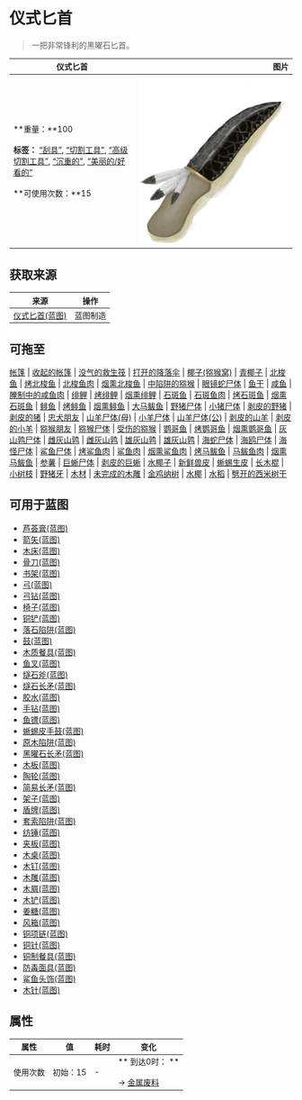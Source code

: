 # 仪式匕首  
> 一把非常锋利的黑曜石匕首。  
  
  仪式匕首  |   图片   
 ----  |  ----:   
 **重量：**100<br><br>**标签：**	[“刮具”](tag_Scraper.md), [“切割工具”](tag_Cutter.md), [“高级切割工具”](tag_CutterAdv.md), [“沉重的”](tag_Heavy.md), [“美丽的/好看的”](tag_Pretty.md)<br><br>**可使用次数：**15  |  <img decoding="async" src="Sprite/Ceremonial Dagger.png" href="a.md" style="max-width:300px;max-height:300px;">   
  
## 获取来源  
来源  |  操作  
----  |  ----  
[仪式匕首(蓝图)](Bp_CeremonialDagger.md)  |  蓝图制造  
## 可拖至  
[帐篷](TentDeployed.md) | [收起的帐篷](TentPacked.md) | [没气的救生筏](LifeRaftDeflated.md) | [打开的降落伞](ParachuteDeployed.md) | [椰子(猕猴窝)](Coconut.md) | [青椰子](CoconutHusked.md) | [北梭鱼](Bonefish.md) | [烤北梭鱼](BonefishCooked.md) | [北梭鱼肉](BonefishMeat.md) | [烟熏北梭鱼](BonefishSmoked.md) | [中陷阱的猕猴](CageTrapMacaque.md) | [眼镜蛇尸体](CobraDead.md) | [鱼干](FishDried.md) | [咸鱼](FishSalted.md) | [腌制中的咸鱼肉](FishSaltedDrying.md) | [绯鲤](Goatfish.md) | [烤绯鲤](GoatfishCooked.md) | [烟熏绯鲤](GoatfishSmoked.md) | [石斑鱼](Grouper.md) | [石斑鱼肉](GrouperMeat.md) | [烤石斑鱼](GrouperMeatCooked.md) | [烟熏石斑鱼](GrouperMeatSmoked.md) | [鲱鱼](Herring.md) | [烤鲱鱼](HerringCooked.md) | [烟熏鲱鱼](HerringSmoked.md) | [大马鲅鱼](KingThreadfin.md) | [野猪尸体](BoarCarcass.md) | [小猪尸体](BoarCarcassPiglet.md) | [剥皮的野猪](BoarSkinned.md) | [剥皮的猪](BoarSkinnedPiglet.md) | [忠犬朋友](DogFriend.md) | [山羊尸体(母)](GoatCarcassFemale.md) | [小羊尸体](GoatCarcassKid.md) | [山羊尸体(公)](GoatCarcassMale.md) | [剥皮的山羊](GoatSkinned.md) | [剥皮的小羊](GoatSkinnedKid.md) | [猕猴朋友](MacaqueFriend.md) | [猕猴尸体](MacaqueCarcass.md) | [受伤的猕猴](MacaqueWounded.md) | [鹦哥鱼](ParrotFish.md) | [烤鹦哥鱼](ParrotFishCooked.md) | [烟熏鹦哥鱼](ParrotFishSmoked.md) | [灰山鹑尸体](PartridgeDead.md) | [雌灰山鹑](PartridgeFemaleEnclosure.md) | [雌灰山鹑](PartridgeFemaleLive.md) | [雄灰山鹑](PartridgeMaleEnclosure.md) | [雄灰山鹑](PartridgeMaleLive.md) | [海蛇尸体](SeaKraitDead.md) | [海鸥尸体](SeagullDead.md) | [海怪尸体](SeahoundCarcass.md) | [鲨鱼尸体](SharkCarcass.md) | [烤鲨鱼肉](SharkCooked.md) | [鲨鱼肉](SharkMeat.md) | [烟熏鲨鱼肉](SharkSmoked.md) | [烤马鲅鱼](ThreadfinCooked.md) | [马鲅鱼肉](ThreadfinMeat.md) | [烟熏马鲅鱼](ThreadfinSmoked.md) | [参薯](Yam.md) | [巨蜥尸体](MonitorCarcass.md) | [剥皮的巨蜥](MonitorSkinned.md) | [水椰子](NipaFruit.md) | [新鲜兽皮](SkinFresh.md) | [蜥蜴生皮](SkinFreshReptile.md) | [长木棍](StickLong.md) | [小树枝](Sticks.md) | [野猪牙](Tusk.md) | [木材](Wood.md) | [未完成的木雕](WoodCarving_Unfinished.md) | [金鸡纳树](CinchonaTree.md) | [水椰](NipaPalm.md) | [水稻](RicePlant.md) | [劈开的西米树干](SagoSplitLog.md)  
## 可用于蓝图  
- [芦荟膏(蓝图)](Bp_AloeGel.md)  
- [箭矢(蓝图)](Bp_Arrow.md)  
- [木床(蓝图)](Bp_BedWooden.md)  
- [骨刀(蓝图)](Bp_BoneKnife.md)  
- [书架(蓝图)](Bp_Bookshelf.md)  
- [弓(蓝图)](Bp_Bow.md)  
- [弓钻(蓝图)](Bp_BowDrill.md)  
- [椅子(蓝图)](Bp_Chair.md)  
- [铜铲(蓝图)](Bp_CopperShovel.md)  
- [落石陷阱(蓝图)](Bp_DeadfallTrap.md)  
- [鼓(蓝图)](Bp_Drum.md)  
- [木质餐具(蓝图)](Bp_EatingUtensilsWooden.md)  
- [鱼叉(蓝图)](Bp_FishingSpear.md)  
- [燧石斧(蓝图)](Bp_FlintAxe.md)  
- [燧石长矛(蓝图)](Bp_FlintSpear.md)  
- [胶水(蓝图)](Bp_Glue.md)  
- [手钻(蓝图)](Bp_HandDrill.md)  
- [鱼镖(蓝图)](Bp_Harpoon.md)  
- [蜥蜴皮手鼓(蓝图)](Bp_LizardDrum.md)  
- [原木陷阱(蓝图)](Bp_LogTrap.md)  
- [黑曜石长矛(蓝图)](Bp_ObsidianSpear.md)  
- [木板(蓝图)](Bp_Planks.md)  
- [陶轮(蓝图)](Bp_PotteryWheel.md)  
- [简易长矛(蓝图)](Bp_RusticSpear.md)  
- [架子(蓝图)](Bp_Shelf.md)  
- [盾牌(蓝图)](Bp_Shield.md)  
- [套索陷阱(蓝图)](Bp_SnareTrap.md)  
- [纺锤(蓝图)](Bp_Spindle.md)  
- [夹板(蓝图)](Bp_Splint.md)  
- [木桌(蓝图)](Bp_Table.md)  
- [木钉(蓝图)](Bp_Treenails.md)  
- [木雕(蓝图)](Bp_WoodCarvings.md)  
- [木屑(蓝图)](Bp_WoodShavings.md)  
- [木铲(蓝图)](Bp_WoodenShovel.md)  
- [姜糖(蓝图)](Bp_CandiedGinger.md)  
- [风箱(蓝图)](Bp_Bellows.md)  
- [铜项链(蓝图)](Bp_CopperNecklace.md)  
- [铜针(蓝图)](Bp_CopperNeedles.md)  
- [铜制餐具(蓝图)](Bp_EatingUtensilsCopper.md)  
- [防毒面具(蓝图)](Bp_GasMask.md)  
- [鲨鱼头饰(蓝图)](Bp_SharkHeadpiece.md)  
- [木针(蓝图)](Bp_WoodenNeedles.md)  
  
  
## 属性   
属性  |  值  |  耗时  |  变化  
----  |  ----  |  ----  |  ----  
使用次数  |  初始：15  |  -  |  ** 到达0时： **<br><br>→ [金属废料](MetalScrap.md)  
